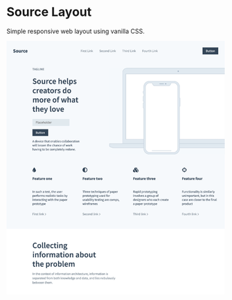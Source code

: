 # Source Layout
Simple responsive web layout using vanilla CSS.

![Source Responsive Layout](./assets/source-layout.png "Responsive Web Layout")

